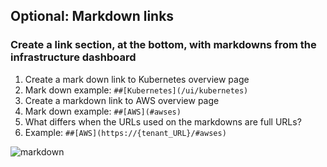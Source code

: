 ## Optional: Markdown links

### Create a link section, at the bottom, with markdowns from the infrastructure dashboard
1. Create a mark down link to Kubernetes overview page
2. Mark down example: `##[Kubernetes](/ui/kubernetes)`
3. Create a markdown link to AWS overview page
4. Mark down example: `##[AWS](#awses)`
5. What differs when the URLs used on the markdowns are full URLs?
6. Example: `##[AWS](https://{tenant_URL}/#awses)`

![markdown](../../assets/images/markdown.png)
